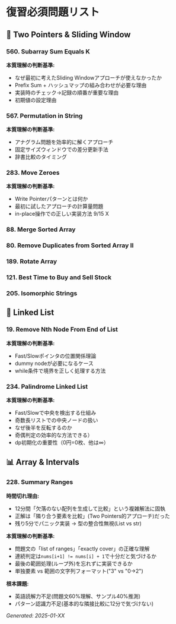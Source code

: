 # 復習必須問題リスト

## 🔄 Two Pointers & Sliding Window

### 560. Subarray Sum Equals K
**本質理解の判断基準:**
- なぜ最初に考えたSliding Windowアプローチが使えなかったか
- Prefix Sum + ハッシュマップの組み合わせが必要な理由
- 実装時のチェック→記録の順番が重要な理由
- 初期値の設定理由

### 567. Permutation in String  
**本質理解の判断基準:**
- アナグラム問題を効率的に解くアプローチ
- 固定サイズウィンドウでの差分更新手法
- 辞書比較のタイミング

### 283. Move Zeroes
**本質理解の判断基準:**
- Write Pointerパターンとは何か
- 最初に試したアプローチの計算量問題
- in-place操作での正しい実装方法
9/15 X

### 88. Merge Sorted Array
### 80. Remove Duplicates from Sorted Array II
### 189. Rotate Array
### 121. Best Time to Buy and Sell Stock
### 205. Isomorphic Strings

## 🔗 Linked List

### 19. Remove Nth Node From End of List  
**本質理解の判断基準:**
- Fast/Slowポインタの位置関係理論
- dummy nodeが必要になるケース
- while条件で境界を正しく処理する方法

### 234. Palindrome Linked List
**本質理解の判断基準:**
- Fast/Slowで中央を検出する仕組み
- 奇数長リストでの中央ノードの扱い
- なぜ後半を反転するのか
- 奇偶判定の効率的な方法できる）
- dp初期化の重要性（0円=0枚、他は∞）


## 📊 Array & Intervals

### 228. Summary Ranges
**時間切れ理由:**
- 12分間「欠落のない配列を生成して比較」という複雑解法に固執
- 正解は「隣り合う要素を比較」(Two Pointers的アプローチ)だった
- 残り5分でパニック実装 → 型の整合性無視(List vs str)

**本質理解の判断基準:**
- 問題文の「list of ranges」「exactly cover」の正確な理解
- 連続判定は`nums[i+1] != nums[i] + 1`で十分だと気づけるか
- 最後の範囲処理(ループ外)を忘れずに実装できるか
- 単独要素 vs 範囲の文字列フォーマット("3" vs "0->2")

**根本課題:**
- 英語読解力不足(問題文60%理解、サンプル40%推測)
- パターン認識力不足(基本的な隣接比較に12分で気づけない)

*Generated: 2025-01-XX*